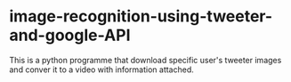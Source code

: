 # image-recognition-using-tweeter-and-google-API
This is a python programme that download specific user's tweeter images and conver it to a video with information attached.
